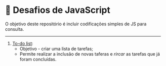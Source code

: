 # 🎯 Desafios de JavaScript

O objetivo deste repositório é incluir codificações simples de JS para consulta. 

_____

<div>

01. <a href="01. To-do list/">To-do list</a>:
    - Objetivo - criar uma lista de tarefas; 
    - Permite realizar a inclusão de novas taferas e _rircar_ as tarefas que já foram concluídas.

 </div>